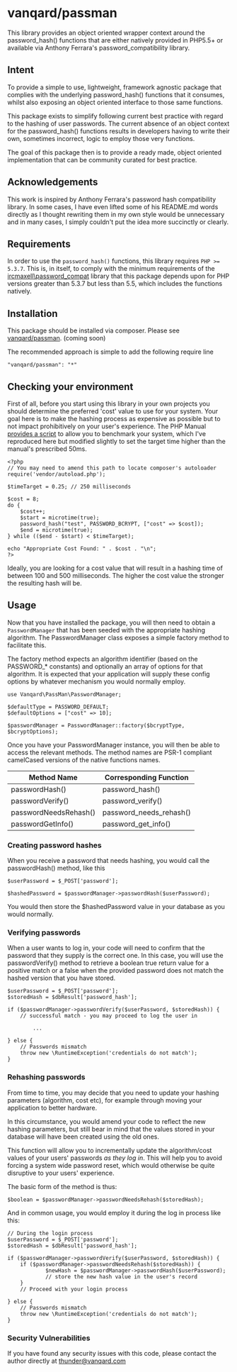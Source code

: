 # vanqard/passman

This library provides an object oriented wrapper context around the password_hash() functions that are either natively provided in PHP5.5+ or available via Anthony Ferrara's password_compatibility library.

## Intent

To provide a simple to use, lightweight, framework agnostic package that complies with the underlying password_hash() functions that it consumes, whilst also exposing an object oriented interface to those same functions. 

This package exists to simplify following current best practice with regard to the hashing of user passwords. The current absence of an object context for the password_hash() functions results in developers having to write their own, sometimes incorrect, logic to employ those very functions. 

The goal of this package then is to provide a ready made, object oriented implementation that can be community curated for best practice. 

## Acknowledgements

This work is inspired by Anthony Ferrara's password hash compatibility library. In some cases, I have even lifted some of his README.md words directly as I thought rewriting them in my own style would be unnecessary and in many cases, I simply couldn't put the idea more succinctly or clearly. 

## Requirements

In order to use the ```password_hash()``` functions, this library requires ```PHP >= 5.3.7```. This is, in itself, to comply with the minimum requirements of the [ircmaxell\password_compat](https://github.com/ircmaxell/password_compat) library that this package depends upon for PHP versions greater than 5.3.7 but less than 5.5, which includes the functions natively. 

## Installation

This package should be installed via composer. Please see [vanqard/passman](http://packagist.org/packages/vanqard/passman).  (coming soon)

The recommended approach is simple to add the following require line

    "vanqard/passman": "*"


## Checking your environment

First of all, before you start using this library in your own projects you should determine the preferred 'cost' value to use for your system. Your goal here is to make the hashing process as expensive as possible but to not impact prohibitively on your user's experience. The PHP Manual [provides a script](http://php.net/manual/en/function.password-hash.php) to allow you to benchmark your system, which I've reproduced here but modified slightly to set the target time higher than the manual's prescribed 50ms.

    <?php
    // You may need to amend this path to locate composer's autoloader
    require('vendor/autoload.php'); 
    
    $timeTarget = 0.25; // 250 milliseconds 

    $cost = 8;
    do {
        $cost++;
        $start = microtime(true);
        password_hash("test", PASSWORD_BCRYPT, ["cost" => $cost]);
        $end = microtime(true);
    } while (($end - $start) < $timeTarget);

    echo "Appropriate Cost Found: " . $cost . "\n";
    ?>

Ideally, you are looking for a cost value that will result in a hashing time of between 100 and 500 milliseconds. The higher the cost value the stronger the resulting hash will be. 

## Usage

Now that you have installed the package, you will then need to obtain a ```PasswordManager``` that has been seeded with the appropriate hashing algorithm. The PasswordManager class exposes a simple factory method to facilitate this. 

The factory method expects an algorithm identifier (based on the PASSWORD_* constants) and optionally an array of options for that algorithm. It is expected that your application will supply these config options by whatever mechanism you would normally employ.


    use Vanqard\PassMan\PasswordManager;
    
    $defaultType = PASSWORD_DEFAULT;
    $defaultOptions = ["cost" => 10];
    
    $passwordManager = PasswordManager::factory($bcryptType, $bcryptOptions);
    
Once you have your PasswordManager instance, you will then be able to access the relevant methods. The method names are PSR-1 compliant camelCased versions of the native functions names. 

| Method Name                 |  Corresponding Function   |
|---------------------------------|-----------------------------------|
| passwordHash()             |  password_hash()             |
| passwordVerify()           |  password_verify()            |
| passwordNeedsRehash() | password_needs_rehash() |
| passwordGetInfo()          | password_get_info()        |

### Creating password hashes

When you receive a password that needs hashing, you would call the passwordHash() method, like this

    $userPassword = $_POST['password'];
    
    $hashedPassword = $passwordManager->passwordHash($userPassword);
    
You would then store the $hashedPassword value in your database as you would normally.

### Verifying passwords

When a user wants to log in, your code will need to confirm that the password that they supply is the correct one. In this case, you will use the passwordVerify() method to retrieve a boolean true return value for a positive match or a false when the provided password does not match the hashed version that you have stored. 

    $userPassword = $_POST['password'];
    $storedHash = $dbResult['password_hash'];
    
    if ($passwordManager->passwordVerify($userPassword, $storedHash)) {
        // successful match - you may proceed to log the user in
         
            ...
    } else {
        // Passwords mismatch
        throw new \RuntimeException('credentials do not match');    }
    

### Rehashing passwords

From time to time, you may decide that you need to update your hashing parameters (algorithm, cost etc), for example through moving your application to better hardware. 

In this circumstance, you would amend your code to reflect the new hashing parameters, but still bear in mind that the values stored in your database will have been created using the old ones.

This function will allow you to incrementally update the algorithm/cost values of your users' passwords *as they log in*. This will help you to avoid forcing a system wide password reset, which would otherwise be quite disruptive to your users' experience. 

The basic form of the method is thus:

    $boolean = $passwordManager->passwordNeedsRehash($storedHash);
    
And in common usage, you would employ it during the log in process like this:

    // During the login process
    $userPassword = $_POST['password'];
    $storedHash = $dbResult['password_hash'];
    
    if ($passwordManager->passwordVerify($userPassword, $storedHash)) {
        if ($passwordManager->passwordNeedsRehash($storedHash)) {
        	    $newHash = $passwordManager->passwordHash($userPassword);
        	    // store the new hash value in the user's record        }
        // Proceed with your login process
        
    } else {
        // Passwords mismatch
        throw new \RuntimeException('credentials do not match');    }
    
### Security Vulnerabilities

If you have found any security issues with this code, please contact the author directly at [thunder@vanqard.com](mailto:thunder@vanqard.com)
